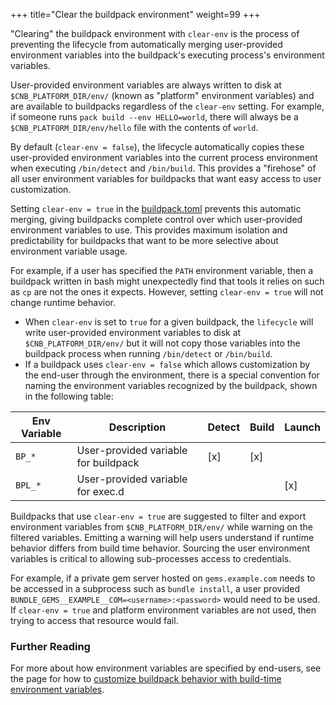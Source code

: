 +++
title="Clear the buildpack environment"
weight=99
+++

"Clearing" the buildpack environment with `clear-env` is the process of preventing the lifecycle from automatically merging user-provided environment variables into the buildpack's executing process's environment variables.
<!--more-->

User-provided environment variables are always written to disk at `$CNB_PLATFORM_DIR/env/` (known as "platform" environment variables) and are available to buildpacks regardless of the `clear-env` setting. For example, if someone runs `pack build --env HELLO=world`, there will always be a `$CNB_PLATFORM_DIR/env/hello` file with the contents of `world`.

By default (`clear-env = false`), the lifecycle automatically copies these user-provided environment variables into the current process environment when executing `/bin/detect` and `/bin/build`. This provides a "firehose" of all user environment variables for buildpacks that want easy access to user customization.

Setting `clear-env = true` in the [buildpack.toml](https://github.com/buildpacks/spec/blob/main/buildpack.md#buildpacktoml-toml) prevents this automatic merging, giving buildpacks complete control over which user-provided environment variables to use. This provides maximum isolation and predictability for buildpacks that want to be more selective about environment variable usage.

For example, if a user has specified the `PATH` environment variable, then a buildpack written in bash might unexpectedly find that tools it relies on such as `cp` are not the ones it expects. However, setting `clear-env = true` will not change runtime behavior.

* When `clear-env` is set to `true` for a given buildpack, the `lifecycle` will write user-provided environment variables to disk at `$CNB_PLATFORM_DIR/env/` but it will not copy those variables into the buildpack process when running `/bin/detect` or `/bin/build`.
* If a buildpack uses `clear-env = false` which allows customization by the end-user through the environment, there is a special convention for naming the environment variables recognized by the buildpack, shown in the following table:

| Env Variable           | Description                                       | Detect | Build | Launch |
|------------------------|---------------------------------------------------|--------|-------|--------|
| `BP_*`                 | User-provided variable for buildpack              | [x]    | [x]   |        |
| `BPL_*`                | User-provided variable for exec.d                 |        |       | [x]    |

Buildpacks that use `clear-env = true` are suggested to filter and export environment variables from `$CNB_PLATFORM_DIR/env/` while warning on the filtered variables. Emitting a warning will help users understand if runtime behavior differs from build time behavior. Sourcing the user environment variables is critical to allowing sub-processes access to credentials.

For example, if a private gem server hosted on `gems.example.com` needs to be accessed in a subprocess such as `bundle install`, a user provided `BUNDLE_GEMS__EXAMPLE__COM=<username>:<password>` would need to be used. If `clear-env = true` and platform environment variables are not used, then trying to access that resource would fail.


### Further Reading

For more about how environment variables are specified by end-users, see the page for how to [customize buildpack behavior with build-time environment variables](https://buildpacks.io/docs/for-app-developers/how-to/build-inputs/configure-build-time-environment/).

